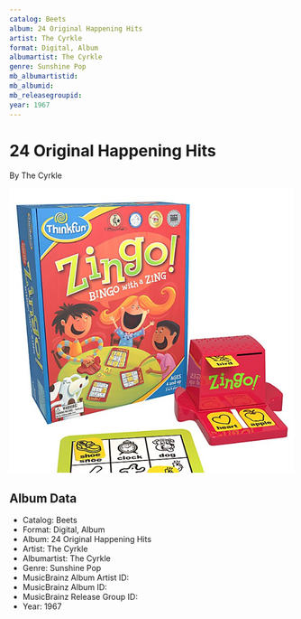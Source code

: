 ```yaml
---
catalog: Beets
album: 24 Original Happening Hits
artist: The Cyrkle
format: Digital, Album
albumartist: The Cyrkle
genre: Sunshine Pop
mb_albumartistid: 
mb_albumid: 
mb_releasegroupid: 
year: 1967
---
```


# 24 Original Happening Hits

By The Cyrkle

![](../../assets/beetscovers/The_Cyrkle-24_Original_Happening_Hits.jpg)

## Album Data

- Catalog: Beets
- Format: Digital, Album
- Album: 24 Original Happening Hits
- Artist: The Cyrkle
- Albumartist: The Cyrkle
- Genre: Sunshine Pop
- MusicBrainz Album Artist ID: 
- MusicBrainz Album ID: 
- MusicBrainz Release Group ID: 
- Year: 1967

